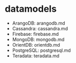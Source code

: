 # datamodels
- ArangoDB: arangodb.md 
- Cassandra: cassandra.md 
- Firebase: firebase.md
- MongoDB: mongodb.md
- OrientDB: orientdb.md
- PostgreSQL: postgresql.md
- Teradata: teradata.md
